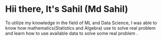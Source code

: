 <h1>Hii there, It's Sahil (Md Sahil)</h1>

To utilize my knowledge in the field of ML and Data Science, I was able to know how 
mathematics(Statistics and Algebra) use to solve real problem and learn how to use available data to solve some real problem .


<!---
MdSahill/MdSahill is a ✨ special ✨ repository because its `README.md` (this file) appears on your GitHub profile.
You can click the Preview link to take a look at your changes.
--->
